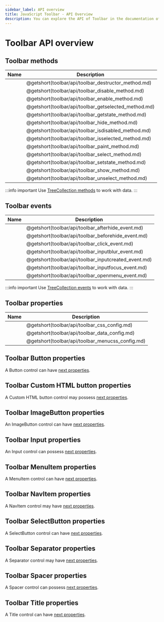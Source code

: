 ```yaml
---
sidebar_label: API overview
title: JavaScript Toolbar - API Overview 
description: You can explore the API of Toolbar in the documentation of the DHTMLX JavaScript UI library. Browse developer guides and API reference, try out code examples and live demos, and download a free 30-day evaluation version of DHTMLX Suite 7.
---
```


# Toolbar API overview

## Toolbar methods

| Name                                          | Description                                          |
| --------------------------------------------- | ---------------------------------------------------- |
| [](toolbar/api/toolbar_destructor_method.md)  | @getshort(toolbar/api/toolbar_destructor_method.md)  |
| [](toolbar/api/toolbar_disable_method.md)     | @getshort(toolbar/api/toolbar_disable_method.md)     |
| [](toolbar/api/toolbar_enable_method.md)      | @getshort(toolbar/api/toolbar_enable_method.md)      |
| [](toolbar/api/toolbar_getselected_method.md) | @getshort(toolbar/api/toolbar_getselected_method.md) |
| [](toolbar/api/toolbar_getstate_method.md)    | @getshort(toolbar/api/toolbar_getstate_method.md)    |
| [](toolbar/api/toolbar_hide_method.md)        | @getshort(toolbar/api/toolbar_hide_method.md)        |
| [](toolbar/api/toolbar_isdisabled_method.md)  | @getshort(toolbar/api/toolbar_isdisabled_method.md)  |
| [](toolbar/api/toolbar_isselected_method.md)  | @getshort(toolbar/api/toolbar_isselected_method.md)  |
| [](toolbar/api/toolbar_paint_method.md)       | @getshort(toolbar/api/toolbar_paint_method.md)       |
| [](toolbar/api/toolbar_select_method.md)      | @getshort(toolbar/api/toolbar_select_method.md)      |
| [](toolbar/api/toolbar_setstate_method.md)    | @getshort(toolbar/api/toolbar_setstate_method.md)    |
| [](toolbar/api/toolbar_show_method.md)        | @getshort(toolbar/api/toolbar_show_method.md)        |
| [](toolbar/api/toolbar_unselect_method.md)    | @getshort(toolbar/api/toolbar_unselect_method.md)    |

:::info important
Use [TreeCollection methods](tree_collection/index.md) to work with data. 
:::

## Toolbar events

| Name                                           | Description                                          |
| ---------------------------------------------- | ---------------------------------------------------- |
| [](toolbar/api/toolbar_afterhide_event.md)     | @getshort(toolbar/api/toolbar_afterhide_event.md)    |
| [](toolbar/api/toolbar_beforehide_event.md)    | @getshort(toolbar/api/toolbar_beforehide_event.md)   |
| [](toolbar/api/toolbar_click_event.md)         | @getshort(toolbar/api/toolbar_click_event.md)        |
| [](toolbar/api/toolbar_inputblur_event.md)     | @getshort(toolbar/api/toolbar_inputblur_event.md)    |
| [](toolbar/api/toolbar_inputcreated_event.md)  | @getshort(toolbar/api/toolbar_inputcreated_event.md) |
| [](toolbar/api/toolbar_inputfocus_event.md)    | @getshort(toolbar/api/toolbar_inputfocus_event.md)   |
| [](toolbar/api/toolbar_openmenu_event.md)      | @getshort(toolbar/api/toolbar_openmenu_event.md)     |

:::info important
Use [TreeCollection events](tree_collection/index.md#events) to work with data. 
:::

## Toolbar properties

| Name                                      | Description                                      |
| ----------------------------------------- | ------------------------------------------------ |
| [](toolbar/api/toolbar_css_config.md)     | @getshort(toolbar/api/toolbar_css_config.md)     |
| [](toolbar/api/toolbar_data_config.md)    | @getshort(toolbar/api/toolbar_data_config.md)    |
| [](toolbar/api/toolbar_menucss_config.md) | @getshort(toolbar/api/toolbar_menucss_config.md) |

## Toolbar Button properties

A Button control can have [next properties](toolbar/api/api_button_properties.md).

## Toolbar Custom HTML button properties

A Custom HTML button control may possess [next properties](toolbar/api/api_customhtmlbutton_properties.md).

## Toolbar ImageButton properties

An ImageButton control can have [next properties](toolbar/api/api_imagebutton_properties.md).

## Toolbar Input properties

An Input control can possess [next properties](toolbar/api/api_input_properties.md).

## Toolbar MenuItem properties

A MenuItem control can have [next properties](toolbar/api/api_menuitem_properties.md).

## Toolbar NavItem properties

A NavItem control may have [next properties](toolbar/api/api_navitem_properties.md).

## Toolbar SelectButton properties

A SelectButton control can have [next properties](toolbar/api/api_selectbutton_properties.md).

## Toolbar Separator properties

A Separator control may have [next properties](toolbar/api/api_separator_properties.md).

## Toolbar Spacer properties

A Spacer control can possess [next properties](toolbar/api/api_spacer_properties.md).

## Toolbar Title properties

A Title control can have [next properties](toolbar/api/api_title_properties.md).
